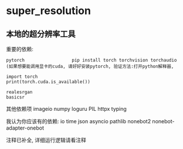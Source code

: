 # super_resolution
## 本地的超分辨率工具

重要的依赖:

    pytorch                  pip install torch torchvision torchaudio    (如果想要能调用显卡的cuda, 请好好安装pytorch, 验证方法:打开python解释器, 
```
import torch
print(torch.cuda.is_available()) 
```
    realesrgan
    basicsr
 
 
其他依赖项
    imageio
    numpy
    loguru
    PIL
    httpx
    typing


我认为你应该有的依赖:
    io
    time
    json
    asyncio
    pathlib
    nonebot2
    nonebot-adapter-onebot
    
    
 注释已补全, 详细运行逻辑请看注释
